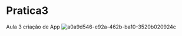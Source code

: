 # Pratica3
 Aula 3 criação de App
![a0a9d546-e92a-462b-ba10-3520b020924c](https://user-images.githubusercontent.com/68858220/203178722-526c9d67-47ef-4147-a2c2-369b08c6b78e.jpg)
